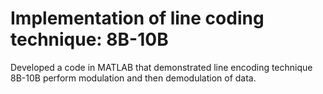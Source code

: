 # Implementation of line coding technique: 8B-10B
Developed a code in MATLAB that demonstrated line encoding technique 8B-10B perform modulation and then demodulation of data.
